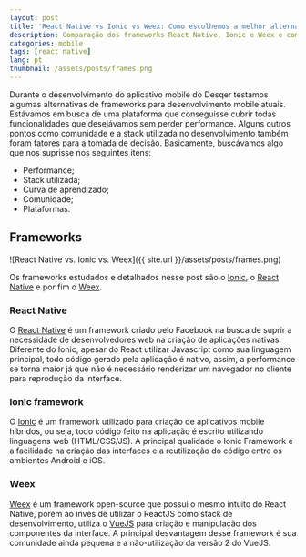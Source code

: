 ```yaml
---
layout: post
title: 'React Native vs Ionic vs Weex: Como escolhemos a melhor alternativa pro Desqer'
description: Comparação dos frameworks React Native, Ionic e Weex e como escolhemos a melhor alternativa para o Desqer
categories: mobile
tags: [react native]
lang: pt
thumbnail: /assets/posts/frames.png
---
```


Durante o desenvolvimento do aplicativo mobile do Desqer testamos algumas alternativas de frameworks para desenvolvimento mobile atuais. Estávamos em busca de uma plataforma que conseguisse cubrir todas funcionalidades que desejávamos sem perder performance. Alguns outros pontos como comunidade e a stack utilizada no desenvolvimento também foram fatores para a tomada de decisão. Basicamente, buscávamos algo que nos suprisse nos seguintes itens:

* Performance;
* Stack utilizada;
* Curva de aprendizado;
* Comunidade;
* Plataformas.

## Frameworks

![React Native vs. Ionic vs. Weex]({{ site.url }}/assets/posts/frames.png)

Os frameworks estudados e detalhados nesse post são o [Ionic](https://ionicframework.com/), o [React Native](https://facebook.github.io/react-native/) e por fim o [Weex](https://alibaba.github.io/weex/).

### React Native

O [React Native](https://facebook.github.io/react-native/) é um framework criado pelo Facebook na busca de suprir a necessidade de desenvolvedores web na criação de aplicações nativas. Diferente do Ionic, apesar do React utilizar Javascript como sua linguagem principal, todo código gerado pela aplicação é nativo, assim, a performance se torna maior já que não é necessário renderizar um navegador no cliente para reprodução da interface.

### Ionic framework

O [Ionic](https://ionicframework.com/) é um framework utilizado para criação de aplicativos mobile híbridos, ou seja, todo código feito na aplicação é escrito utilizando linguagens web (HTML/CSS/JS). A principal qualidade o Ionic Framework é a facilidade na criação das interfaces e a reutilização do código entre os ambientes Android e iOS.

### Weex

[Weex](https://alibaba.github.io/weex/) é um framework open-source que possui o mesmo intuito do React Native, porém ao invés de utilizar o ReactJS como stack de desenvolvimento, utiliza o [VueJS](https://vuejs.org/) para criação e manipulação dos componentes da interface. A principal desvantagem desse framework é sua comunidade ainda pequena e a não-utilização da versão 2 do VueJS.
